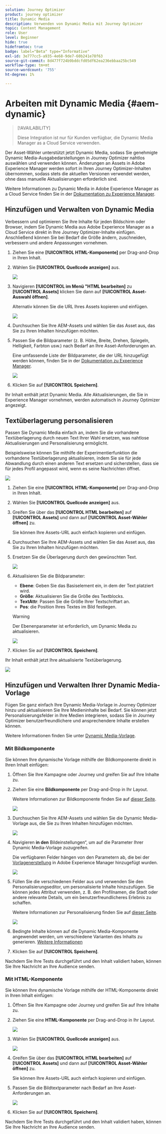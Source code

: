 ```yaml
---
solution: Journey Optimizer
product: journey optimizer
title: Dynamic Media
description: Verwenden von Dynamic Media mit Journey Optimizer
topic: Content Management
role: User
level: Beginner
hide: true
hidefromtoc: true
badge: label="Beta" type="Informative"
exl-id: 3e777cc5-a935-4e68-9de7-60b241e78f63
source-git-commit: 8d477f724b9bddcfd05df62ea236ebbaa25bc549
workflow-type: tm+mt
source-wordcount: '755'
ht-degree: 1%

---
```


# Arbeiten mit Dynamic Media {#aem-dynamic}

>[!AVAILABILITY]
>
>Diese Integration ist nur für Kunden verfügbar, die Dynamic Media Manager as a Cloud Service verwenden.

Der Asset-Wähler unterstützt jetzt Dynamic Media, sodass Sie genehmigte Dynamic Media-Ausgabedarstellungen in Journey Optimizer nahtlos auswählen und verwenden können. Änderungen an Assets in Adobe Experience Manager werden sofort in Ihren Journey Optimizer-Inhalten übernommen, sodass stets die aktuellen Versionen verwendet werden, ohne dass manuelle Aktualisierungen erforderlich sind.

Weitere Informationen zu Dynamic Media in Adobe Experience Manager as a Cloud Service finden Sie in der [Dokumentation zu Experience Manager](https://experienceleague.adobe.com/en/docs/experience-manager-cloud-service/content/assets/dynamicmedia/dynamic-media).

## Hinzufügen und Verwalten von Dynamic Media

Verbessern und optimieren Sie Ihre Inhalte für jeden Bildschirm oder Browser, indem Sie Dynamic Media aus Adobe Experience Manager as a Cloud Service direkt in Ihre Journey Optimizer-Inhalte einfügen.  Anschließend können Sie bei Bedarf die Größe ändern, zuschneiden, verbessern und andere Anpassungen vornehmen.

1. Ziehen Sie eine **[!UICONTROL HTML-Komponente]** per Drag-and-Drop in Ihren Inhalt.

1. Wählen Sie **[!UICONTROL Quellcode anzeigen]** aus.

   ![](assets/dynamic-media-1.png)

1. Navigieren **[!UICONTROL im Menü &quot;HTML bearbeiten]** zu **[!UICONTROL Assets]** klicken Sie dann auf **[!UICONTROL Asset-Auswahl öffnen]**.

   Alternativ können Sie die URL Ihres Assets kopieren und einfügen.

   ![](assets/dynamic-media-2.png)

1. Durchsuchen Sie Ihre AEM-Assets und wählen Sie das Asset aus, das Sie zu Ihren Inhalten hinzufügen möchten.

1. Passen Sie die Bildparameter (z. B. Höhe, Breite, Drehen, Spiegeln, Helligkeit, Farbton usw.) nach Bedarf an Ihre Asset-Anforderungen an.

   Eine umfassende Liste der Bildparameter, die der URL hinzugefügt werden können, finden Sie in der [Dokumentation zu Experience Manager](https://experienceleague.adobe.com/en/docs/dynamic-media-developer-resources/image-serving-api/image-serving-api/http-protocol-reference/command-reference/c-command-reference).

   ![](assets/dynamic-media-3.png)

1. Klicken Sie auf **[!UICONTROL Speichern]**.

Ihr Inhalt enthält jetzt Dynamic Media. Alle Aktualisierungen, die Sie in Experience Manager vornehmen, werden automatisch in Journey Optimizer angezeigt.

## Textüberlagerung personalisieren

Passen Sie Dynamic Media einfach an, indem Sie die vorhandene Textüberlagerung durch neuen Text Ihrer Wahl ersetzen, was nahtlose Aktualisierungen und Personalisierung ermöglicht.

Beispielsweise können Sie mithilfe der Experimentierfunktion die vorhandene Textüberlagerung aktualisieren, indem Sie sie für jede Abwandlung durch einen anderen Text ersetzen und sicherstellen, dass sie für jedes Profil angepasst wird, wenn es seine Nachrichten öffnet.

![](assets/dynamic-media-layout-1.png)

1. Ziehen Sie eine **[!UICONTROL HTML-Komponente]** per Drag-and-Drop in Ihren Inhalt.

1. Wählen Sie **[!UICONTROL Quellcode anzeigen]** aus.

1. Greifen Sie über das **[!UICONTROL HTML bearbeiten]** auf **[!UICONTROL Assets]** und dann auf **[!UICONTROL Asset-Wähler öffnen]** zu.

   Sie können Ihre Assets-URL auch einfach kopieren und einfügen.

1. Durchsuchen Sie Ihre AEM-Assets und wählen Sie das Asset aus, das Sie zu Ihren Inhalten hinzufügen möchten.

1. Ersetzen Sie die Überlagerung durch den gewünschten Text.

   ![](assets/do-not-localize/dynamic_media_layout.gif)

1. Aktualisieren Sie die Bildparameter:

   * **Ebene**: Geben Sie das Basiselement ein, in dem der Text platziert wird.
   * **Größe**: Aktualisieren Sie die Größe des Textblocks.
   * **TextAttr**: Passen Sie die Größe Ihrer Textschriftart an.
   * **Pos**: die Position Ihres Textes im Bild festlegen.

   >[!WARNING]
   >
   >Der Ebenenparameter ist erforderlich, um Dynamic Media zu aktualisieren.

   ![](assets/dynamic-media-layout-2.png)

1. Klicken Sie auf **[!UICONTROL Speichern]**.

Ihr Inhalt enthält jetzt Ihre aktualisierte Textüberlagerung.

![](assets/dynamic-media-layout-3.png)

## Hinzufügen und Verwalten Ihrer Dynamic Media-Vorlage

Fügen Sie ganz einfach Ihre Dynamic Media-Vorlage in Journey Optimizer hinzu und aktualisieren Sie Ihre Medieninhalte bei Bedarf. Sie können jetzt Personalisierungsfelder in Ihre Medien integrieren, sodass Sie in Journey Optimizer benutzerfreundlichere und ansprechendere Inhalte erstellen können.

Weitere Informationen finden Sie unter [Dynamic Media-Vorlage](https://experienceleague.adobe.com/en/docs/dynamic-media-classic/using/template-basics/quick-start-template-basics).

### Mit Bildkomponente

Sie können Ihre dynamische Vorlage mithilfe der Bildkomponente direkt in Ihren Inhalt einfügen:

1. Öffnen Sie Ihre Kampagne oder Journey und greifen Sie auf Ihre Inhalte zu.

1. Ziehen Sie eine **Bildkomponente** per Drag-and-Drop in Ihr Layout.

   Weitere Informationen zur Bildkomponente finden Sie auf [dieser Seite](../email/content-components.md).

   ![](assets/dynamic-media-template-1.png)

1. Durchsuchen Sie Ihre AEM-Assets und wählen Sie die Dynamic Media-Vorlage aus, die Sie zu Ihren Inhalten hinzufügen möchten.

   ![](assets/dynamic-media-template-2.png)

1. Navigieren **in den** Bildeinstellungen“, um auf die Parameter Ihrer Dynamic Media-Vorlage zuzugreifen.

   Die verfügbaren Felder hängen von den Parametern ab, die bei der [Vorlagenerstellung](https://experienceleague.adobe.com/en/docs/dynamic-media-classic/using/template-basics/creating-template-parameters#creating_template_parameters) in Adobe Experience Manager hinzugefügt wurden.

   ![](assets/dynamic-media-template-3.png)

1. Füllen Sie die verschiedenen Felder aus und verwenden Sie den Personalisierungseditor, um personalisierte Inhalte hinzuzufügen. Sie können jedes Attribut verwenden, z. B. den Profilnamen, die Stadt oder andere relevante Details, um ein benutzerfreundlicheres Erlebnis zu schaffen.

   Weitere Informationen zur Personalisierung finden Sie auf [dieser Seite](../personalization/personalize.md).

   ![](assets/do-not-localize/dynamic_media_template.gif)

1. Bedingte Inhalte können auf die Dynamic Media-Komponente angewendet werden, um verschiedene Varianten des Inhalts zu generieren. [Weitere Informationen](../personalization/dynamic-content.md)

1. Klicken Sie auf **[!UICONTROL Speichern]**.

Nachdem Sie Ihre Tests durchgeführt und den Inhalt validiert haben, können Sie Ihre Nachricht an Ihre Audience senden.

### Mit HTML-Komponente

Sie können Ihre dynamische Vorlage mithilfe der HTML-Komponente direkt in Ihren Inhalt einfügen:

1. Öffnen Sie Ihre Kampagne oder Journey und greifen Sie auf Ihre Inhalte zu.

1. Ziehen Sie eine **HTML-Komponente** per Drag-and-Drop in Ihr Layout.

   ![](assets/dynamic-media-template-4.png)

1. Wählen Sie **[!UICONTROL Quellcode anzeigen]** aus.

   ![](assets/dynamic-media-template-5.png)

1. Greifen Sie über das **[!UICONTROL HTML bearbeiten]** auf **[!UICONTROL Assets]** und dann auf **[!UICONTROL Asset-Wähler öffnen]** zu.

   Sie können Ihre Assets-URL auch einfach kopieren und einfügen.

1. Passen Sie die Bildtextparameter nach Bedarf an Ihre Asset-Anforderungen an.

   ![](assets/do-not-localize/dynamic_media_template_html.gif)

1. Klicken Sie auf **[!UICONTROL Speichern]**.

Nachdem Sie Ihre Tests durchgeführt und den Inhalt validiert haben, können Sie Ihre Nachricht an Ihre Audience senden.

<!--
## Personalization with Text Overlay

Easily customize any dynamic media by replacing the existing text overlay with new text of your choice, allowing for seamless updates and personalization.

In this example, our goal is to update the existing text overlay by replacing it with a new validity date and adding a personalization block, ensuring it is customized for each profile when they open their messages.

1. Drag and drop an **[!UICONTROL HTML component]** into your content.

1. Select **[!UICONTROL Show the source code]**.

1. From the **[!UICONTROL Edit HTML]** menu, access **[!UICONTROL Assets]** then **[!UICONTROL Open asset selector]**.

    You can also simply copy and paste your assets URL.

1. Browse through your AEM assets and select the one you want to add to your content.

1. Replace the overlay with the desired text.

    Here we change the validity date from 31st December 2024 to the 1st July 2025.

1. Add the required personalization fields to your image.

1. Click **[!UICONTROL Save]**.

Your content now includes your updated text overlay and personalization.

## Add Dynamic media conditional content

Enable conditional content in your dynamic media to better target your audience and deliver a more personalized experience.

1. Drag and drop an **[!UICONTROL HTML component]** into your content.

1. Select **[!UICONTROL Show the source code]**.

1. From the **[!UICONTROL Edit HTML]** menu, access **[!UICONTROL Assets]** then **[!UICONTROL Open asset selector]**.

    You can also simply copy and paste your assets URL.

1. Browse through your AEM assets and select the one you want to add to your content.

1. Once your dynamic media is inserted to your content, select **[!UICONTROL Enable conditional]** content from your HTML component toolbar to create your different user experiences. 

1. From the Variant - 1, click **[!UICONTROL Select condition]** to fine tune your audience.

1. Choose your condition or create a new one if needed and click **[!UICONTROL Select]**.

    [Learn more on conditions](../personalization/create-conditions.md)

1. Select your **[!UICONTROL Component]** and access the **[!UICONTROL Settings]** menu.

1. In the **[!UICONTROL Custom Attributes]** menu, populate the Dynamic Media text and personalization fields to customize the content for your audience.

-->

